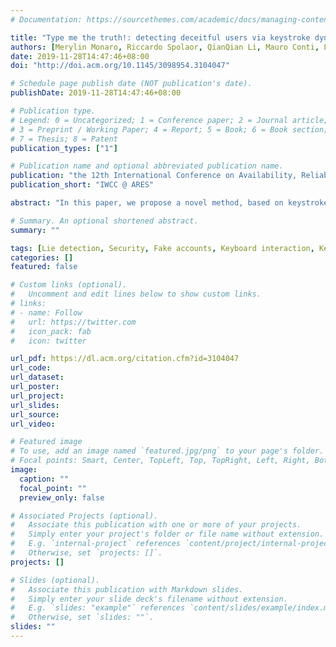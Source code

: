 ```yaml
---
# Documentation: https://sourcethemes.com/academic/docs/managing-content/

title: "Type me the truth!: detecting deceitful users via keystroke dynamics"
authors: [Merylin Monaro, Riccardo Spolaor, QianQian Li, Mauro Conti, Luciano Gamberini, Giuseppe Sartori]
date: 2019-11-28T14:47:46+08:00
doi: "http://doi.acm.org/10.1145/3098954.3104047"

# Schedule page publish date (NOT publication's date).
publishDate: 2019-11-28T14:47:46+08:00

# Publication type.
# Legend: 0 = Uncategorized; 1 = Conference paper; 2 = Journal article;
# 3 = Preprint / Working Paper; 4 = Report; 5 = Book; 6 = Book section;
# 7 = Thesis; 8 = Patent
publication_types: ["1"]

# Publication name and optional abbreviated publication name.
publication: "the 12th International Conference on Availability, Reliability and Security"
publication_short: "IWCC @ ARES"

abstract: "In this paper, we propose a novel method, based on keystroke dynamics, to distinguish between fake and truthful personal information written via a computer keyboard. Our method does not need any prior knowledge about the user who is providing data. To our knowledge, this is the first work that associates the typing human behavior with the production of lies regarding personal information. Via experimental analysis involving 190 subjects, we assess that this method is able to distinguish between truth and lies on specific types of autobiographical information, with an accuracy higher than 75%. Specifically, for information usually required in online registration forms (e.g., name, surname and email), the typing behavior diverged significantly between truthful or untruthful answers. According to our results, keystroke analysis could have a great potential in detecting the veracity of self-declared information, and it could be applied to a large number of practical scenarios requiring users to input personal data remotely via keyboard."

# Summary. An optional shortened abstract.
summary: ""

tags: [Lie detection, Security, Fake accounts, Keyboard interaction, Keystroke dynamics]
categories: []
featured: false

# Custom links (optional).
#   Uncomment and edit lines below to show custom links.
# links:
# - name: Follow
#   url: https://twitter.com
#   icon_pack: fab
#   icon: twitter

url_pdf: https://dl.acm.org/citation.cfm?id=3104047
url_code:
url_dataset:
url_poster:
url_project:
url_slides:
url_source:
url_video:

# Featured image
# To use, add an image named `featured.jpg/png` to your page's folder. 
# Focal points: Smart, Center, TopLeft, Top, TopRight, Left, Right, BottomLeft, Bottom, BottomRight.
image:
  caption: ""
  focal_point: ""
  preview_only: false

# Associated Projects (optional).
#   Associate this publication with one or more of your projects.
#   Simply enter your project's folder or file name without extension.
#   E.g. `internal-project` references `content/project/internal-project/index.md`.
#   Otherwise, set `projects: []`.
projects: []

# Slides (optional).
#   Associate this publication with Markdown slides.
#   Simply enter your slide deck's filename without extension.
#   E.g. `slides: "example"` references `content/slides/example/index.md`.
#   Otherwise, set `slides: ""`.
slides: ""
---
```

